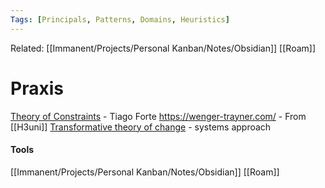 ```yaml
---
Tags: [Principals, Patterns, Domains, Heuristics]
---
```

Related: [[Immanent/Projects/Personal Kanban/Notes/Obsidian]] [[Roam]] 

# Praxis

[Theory of Constraints](https://medium.com/praxis-blog/theory-of-constraints-101-table-of-contents-8bbb6627915b) - Tiago Forte
https://wenger-trayner.com/ - From [[H3uni]]
[Transformative theory of change](https://www.tipconsortium.net/publication/motion-handbook-developing-a-transformative-theory-of-change/) - systems approach

#### Tools
[[Immanent/Projects/Personal Kanban/Notes/Obsidian]]
[[Roam]]